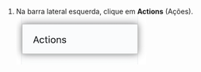 1. Na barra lateral esquerda, clique em **Actions** (Ações). ![Configuração de ações](/assets/images/help/settings/settings-sidebar-actions.png)
